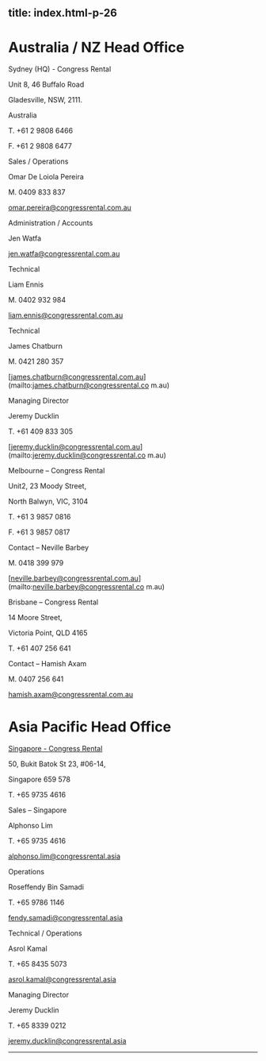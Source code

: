  title: index.html-p-26
----------------------------------------------------------

# Australia / NZ Head Office

Sydney (HQ) - Congress Rental

Unit 8, 46 Buffalo Road

Gladesville, NSW, 2111.

Australia

T. +61 2 9808 6466

F. +61 2 9808 6477

Sales / Operations

Omar De Loiola Pereira

M. 0409 833 837

[omar.pereira@congressrental.com.au](mailto:omar.pereira@congressrental.com.au )

Administration / Accounts

Jen Watfa

[jen.watfa@congressrental.com.au](mailto:jen.watfa@congressrental.com.au)

Technical

Liam Ennis

M. 0402 932 984

[liam.ennis@congressrental.com.au](mailto:liam.ennis@congressrental.com.au)

Technical

James Chatburn

M. 0421 280 357

[james.chatburn@congressrental.com.au](mailto:james.chatburn@congressrental.co m.au)

Managing Director

Jeremy Ducklin

T. +61 409 833 305

[jeremy.ducklin@congressrental.com.au](mailto:jeremy.ducklin@congressrental.co m.au)

Melbourne – Congress Rental

Unit2, 23 Moody Street,

North Balwyn, VIC, 3104

T. +61 3 9857 0816

F. +61 3 9857 0817

Contact – Neville Barbey

M. 0418 399 979

[neville.barbey@congressrental.com.au](mailto:neville.barbey@congressrental.co m.au)

Brisbane – Congress Rental

14 Moore Street,

Victoria Point, QLD 4165

T. +61 407 256 641

Contact – Hamish Axam

M. 0407 256 641

[hamish.axam@congressrental.com.au](mailto:hamish.axam@congressrental.com.au)

# Asia Pacific Head Office

[ Singapore - Congress Rental](http://www.congressrental.asia)

50, Bukit Batok St 23, #06-14,

Singapore 659 578

T. +65 9735 4616

Sales – Singapore

Alphonso Lim

T. +65 9735 4616

[alphonso.lim@congressrental.asia](mailto:alphonso.lim@congressrental.asia)

Operations

Roseffendy Bin Samadi

T. +65 9786 1146

[fendy.samadi@congressrental.asia](mailto:fendy.samadi@congressrental.asia)

Technical / Operations

Asrol Kamal

T. +65 8435 5073

[asrol.kamal@congressrental.asia](mailto:asrol.kamal@congressrental.asia)

Managing Director

Jeremy Ducklin

T. +65 8339 0212

[jeremy.ducklin@congressrental.asia](mailto:jeremy.ducklin@congressrental.asia )




----------------------------------------------------------
